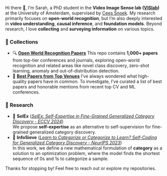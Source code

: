 Hi there 👋, I’m Sarah, a PhD student in the **Video Image Sense lab ([VISlab](https://ivi.fnwi.uva.nl/vislab/))** at the University of Amsterdam, supervised by [Cees Snoek](https://www.ceessnoek.info/). My research primarily focuses on **open-world recognition**, but I’m also deeply interested in **video understanding**, **causal inference**, and **foundation models**. Beyond research, I love **collecting** and **surveying information** on various topics.

### 📑 Collections
- 🔍 **[Open World Recognition Papers](https://github.com/SarahRastegar/Open-World-Papers)** This repo contains **1,000+ papers** from top-tier conferences and journals, exploring open-world recognition and related areas like novel class discovery, zero-shot learning, anomaly and out-of-distribution detection.
- 🏅 **[Best Papers from Top Venues](https://github.com/SarahRastegar/Best-Papers-Top-Venues)** I’ve always wondered what high-quality papers have in common. To investigate, I’ve curated a list of best papers and honorable mentions from recent top CV and ML conferences.
### 🔬 Research
- 📄 **SelEx** (*[SelEx: Self-Expertise in Fine-Grained Generalized Category Discovery - ECCV 2024](https://github.com/SarahRastegar/SelEx)*)  
We propose **self-expertise** as an alternative to self-supervision for fine-grained generalized category discovery.
- 📄 **InfoSieve** (*[Learn to Categorize or Categorize to Learn? Self-Coding for Generalized Category Discovery - NeurIPS 2023](https://github.com/SarahRastegar/InfoSieve)*)  
In this work, we define a new mathematical formulation of **category** as a solution to an optimization problem, where the model finds the shortest sequence of 0s and 1s to categorize a sample.

Thanks for stopping by! Feel free to reach out or explore my repositories.

<!--
**SarahRastegar/SarahRastegar** is a ✨ _special_ ✨ repository because its `README.md` (this file) appears on your GitHub profile.

Here are some ideas to get you started:

- 🔭 I’m currently working on ...
- 🌱 I’m currently learning ...
- 👯 I’m looking to collaborate on ...
- 🤔 I’m looking for help with ...
- 💬 Ask me about ...
- 📫 How to reach me: ...
- 😄 Pronouns: ...
- ⚡ Fun fact: ...
-->
